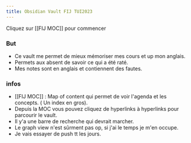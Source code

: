 ```yaml
---
title: Obsidian Vault FIJ TUI2023
---
```

Cliquez sur [[FIJ MOC]] pour commencer
### But
- Ce vault me permet de mieux mémoriser mes cours et up mon anglais.
- Permets aux absent de savoir ce qui a été raté. 
- Mes notes sont en anglais et contiennent des fautes. 
### infos
- [[FIJ MOC]] : Map of content qui permet de voir l'agenda et les concepts. ( Un index en gros).
- Depuis la MOC vous pouvez cliquez de hyperlinks à hyperlinks pour parcourir le vault.
- Il y'a une barre de recherche qui devrait marcher.
- Le graph view n'est sûrment pas op, si j'ai le temps je m'en occupe.
- Je vais essayer de push tt les jours.